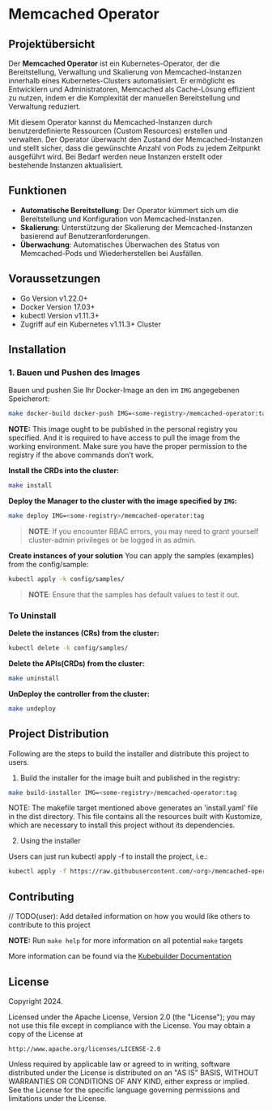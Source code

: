 # Memcached Operator

## Projektübersicht
Der **Memcached Operator** ist ein Kubernetes-Operator, der die Bereitstellung, Verwaltung und Skalierung von Memcached-Instanzen innerhalb eines Kubernetes-Clusters automatisiert. Er ermöglicht es Entwicklern und Administratoren, Memcached als Cache-Lösung effizient zu nutzen, indem er die Komplexität der manuellen Bereitstellung und Verwaltung reduziert. 

Mit diesem Operator kannst du Memcached-Instanzen durch benutzerdefinierte Ressourcen (Custom Resources) erstellen und verwalten. Der Operator überwacht den Zustand der Memcached-Instanzen und stellt sicher, dass die gewünschte Anzahl von Pods zu jedem Zeitpunkt ausgeführt wird. Bei Bedarf werden neue Instanzen erstellt oder bestehende Instanzen aktualisiert.

## Funktionen

- **Automatische Bereitstellung**: Der Operator kümmert sich um die Bereitstellung und Konfiguration von Memcached-Instanzen.
- **Skalierung**: Unterstützung der Skalierung der Memcached-Instanzen basierend auf Benutzeranforderungen.
- **Überwachung**: Automatisches Überwachen des Status von Memcached-Pods und Wiederherstellen bei Ausfällen.

## Voraussetzungen

- Go Version v1.22.0+
- Docker Version 17.03+
- kubectl Version v1.11.3+
- Zugriff auf ein Kubernetes v1.11.3+ Cluster

## Installation

### 1. Bauen und Pushen des Images

Bauen und pushen Sie Ihr Docker-Image an den im `IMG` angegebenen Speicherort:

```bash
make docker-build docker-push IMG=<some-registry>/memcached-operator:tag

```

**NOTE:** This image ought to be published in the personal registry you specified.
And it is required to have access to pull the image from the working environment.
Make sure you have the proper permission to the registry if the above commands don’t work.

**Install the CRDs into the cluster:**

```sh
make install
```

**Deploy the Manager to the cluster with the image specified by `IMG`:**

```sh
make deploy IMG=<some-registry>/memcached-operator:tag
```

> **NOTE**: If you encounter RBAC errors, you may need to grant yourself cluster-admin
privileges or be logged in as admin.

**Create instances of your solution**
You can apply the samples (examples) from the config/sample:

```sh
kubectl apply -k config/samples/
```

>**NOTE**: Ensure that the samples has default values to test it out.

### To Uninstall
**Delete the instances (CRs) from the cluster:**

```sh
kubectl delete -k config/samples/
```

**Delete the APIs(CRDs) from the cluster:**

```sh
make uninstall
```

**UnDeploy the controller from the cluster:**

```sh
make undeploy
```

## Project Distribution

Following are the steps to build the installer and distribute this project to users.

1. Build the installer for the image built and published in the registry:

```sh
make build-installer IMG=<some-registry>/memcached-operator:tag
```

NOTE: The makefile target mentioned above generates an 'install.yaml'
file in the dist directory. This file contains all the resources built
with Kustomize, which are necessary to install this project without
its dependencies.

2. Using the installer

Users can just run kubectl apply -f <URL for YAML BUNDLE> to install the project, i.e.:

```sh
kubectl apply -f https://raw.githubusercontent.com/<org>/memcached-operator/<tag or branch>/dist/install.yaml
```

## Contributing
// TODO(user): Add detailed information on how you would like others to contribute to this project

**NOTE:** Run `make help` for more information on all potential `make` targets

More information can be found via the [Kubebuilder Documentation](https://book.kubebuilder.io/introduction.html)

## License

Copyright 2024.

Licensed under the Apache License, Version 2.0 (the "License");
you may not use this file except in compliance with the License.
You may obtain a copy of the License at

    http://www.apache.org/licenses/LICENSE-2.0

Unless required by applicable law or agreed to in writing, software
distributed under the License is distributed on an "AS IS" BASIS,
WITHOUT WARRANTIES OR CONDITIONS OF ANY KIND, either express or implied.
See the License for the specific language governing permissions and
limitations under the License.

